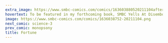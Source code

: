 ```yaml
---
extra_image: https://www.smbc-comics.com/comics/163603880520211104after.png
hovertext: To be featured in my forthcoming book, SMBC Yells At Disembodied Concepts.
image: https://www.smbc-comics.com/comics/1636038752-20211104.png
next_comic: science-3
prev_comic: monopsony
title: Fortune
---
```


